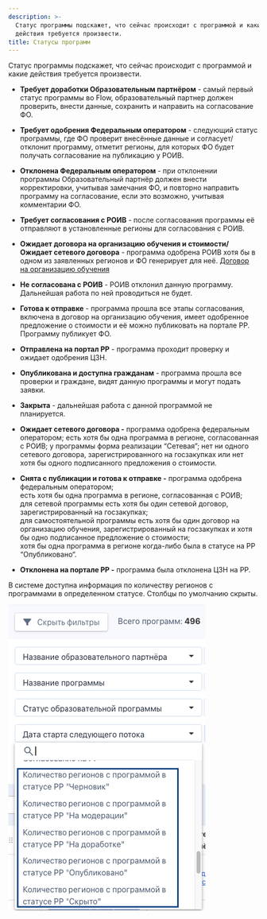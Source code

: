 ```yaml
---
description: >-
  Статус программы подскажет, что сейчас происходит с программой и какие
  действия требуется произвести.
title: Статусы программ
---
```


Статус программы подскажет, что сейчас происходит с программой и какие действия требуется произвести.

-  **Требует доработки Образовательным партнёром** - самый первый статус программы во Flow, образовательный партнер должен проверить, внести данные, сохранить и направить на согласование ФО.

-  **Требует одобрения Федеральным оператором** - следующий статус программы, где ФО проверит внесённые данные и согласует/отклонит программу, отметит регионы, для которых ФО будет получать согласование на публикацию у РОИВ.

-  **Отклонена Федеральным оператором** - при отклонении программы Образовательный партнёр должен внести корректировки, учитывая замечания ФО, и повторно направить программу на согласование, если это возможно, учитывая комментарии ФО.

-  **Требует согласования с РОИВ** - после согласования программы её отправляют в установленные регионы для согласования с РОИВ.

-  **Ожидает договора на организацию обучения и стоимости/Ожидает сетевого договора** - программа одобрена РОИВ хотя бы в одном из заявленных регионов и ФО генерирует для неё. [Договор на организацию обучения](./../spravochniki/README/_index)

-  **Не согласована с РОИВ** - РОИВ отклонил данную программу. Дальнейшая работа по ней проводиться не будет.

-  **Готова к отправке** - программа прошла все этапы согласования, включена в договор на организацию обучения, имеет одобренное предложение о стоимости и её можно публиковать на портале РР. Программу публикует ФО.

-  **Отправлена на портал РР** - программа проходит проверку и ожидает одобрения ЦЗН.

-  **Опубликована и доступна гражданам** - программа прошла все проверки и граждане, видят данную программы и  могут подать заявки.

-  **Закрыта** - дальнейшая работа с данной программой не планируется.

-  **Ожидает сетевого договора -** программа одобрена федеральным оператором; есть хотя бы одна программа в регионе, согласованная с РОИВ; у программы форма реализации “Сетевая”; нет ни одного сетевого договора, зарегистрированного на госзакупках или нет хотя бы одного подписанного предложения о стоимости.

-  **Снята с публикации и готова к отправке -** программа одобрена федеральным оператором; \
   есть хотя бы одна программа в регионе, согласованная с РОИВ; \
   для сетевой программы есть хотя бы один сетевой договор, зарегистрированный на госзакупках; \
   для самостоятельной программы есть хотя бы один договор на организацию обучения, зарегистрированный на госзакупках и хотя бы одно подписанное предложение о стоимости; \
   хотя бы одна программа в регионе когда-либо была в статусе на РР “Опубликовано“.

-  **Отклонена на портале РР -** программа была отклонена ЦЗН на РР.

В системе доступна информация по количеству регионов с программами в определенном статусе. Столбцы по умолчанию скрыты.

![](<../.gitbook/assets/image (222).png>)